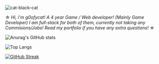 ![cat-black-cat](https://github.com/user-attachments/assets/efa3eb4d-efc3-4129-a287-f07bf5347928)

☆ *Hi, i'm g0ofycat! A 4 year Game / Web developer! (Mainly Game Developer) I am full-stack for both of them, currently not taking any Commisions/Jobs! Read my portfolio if you have any extra questions!* ☆ 

![Anurag's GitHub stats](https://github-readme-stats.vercel.app/api?username=g0ofycat&show_icons=true&theme=midnight-purple)

![Top Langs](https://github-readme-stats.vercel.app/api/top-langs/?username=g0ofycat&hide_progress=false&theme=midnight-purple)

[![GitHub Streak](https://streak-stats.demolab.com?user=g0ofycat&theme=midnight-purple)](https://git.io/streak-stats)

